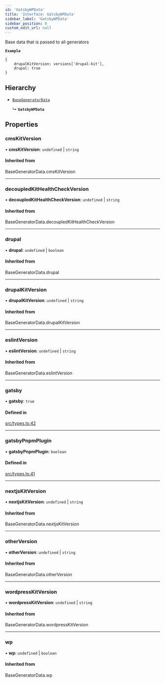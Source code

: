 ```yaml
---
id: 'GatsbyWPData'
title: 'Interface: GatsbyWPData'
sidebar_label: 'GatsbyWPData'
sidebar_position: 0
custom_edit_url: null
---
```


Base data that is passed to all generators

**`Example`**

```
{
	drupalKitVersion: versions['drupal-kit'],
	drupal: true
}
```

## Hierarchy

- [`BaseGeneratorData`](../modules.md#basegeneratordata)

  ↳ **`GatsbyWPData`**

## Properties

### cmsKitVersion

• **cmsKitVersion**: `undefined` \| `string`

#### Inherited from

BaseGeneratorData.cmsKitVersion

---

### decoupledKitHealthCheckVersion

• **decoupledKitHealthCheckVersion**: `undefined` \| `string`

#### Inherited from

BaseGeneratorData.decoupledKitHealthCheckVersion

---

### drupal

• **drupal**: `undefined` \| `boolean`

#### Inherited from

BaseGeneratorData.drupal

---

### drupalKitVersion

• **drupalKitVersion**: `undefined` \| `string`

#### Inherited from

BaseGeneratorData.drupalKitVersion

---

### eslintVersion

• **eslintVersion**: `undefined` \| `string`

#### Inherited from

BaseGeneratorData.eslintVersion

---

### gatsby

• **gatsby**: `true`

#### Defined in

[src/types.ts:42](https://github.com/pantheon-systems/decoupled-kit-js/blob/c3dc8b3da/packages/create-pantheon-decoupled-kit/src/types.ts#L42)

---

### gatsbyPnpmPlugin

• **gatsbyPnpmPlugin**: `boolean`

#### Defined in

[src/types.ts:41](https://github.com/pantheon-systems/decoupled-kit-js/blob/c3dc8b3da/packages/create-pantheon-decoupled-kit/src/types.ts#L41)

---

### nextjsKitVersion

• **nextjsKitVersion**: `undefined` \| `string`

#### Inherited from

BaseGeneratorData.nextjsKitVersion

---

### otherVersion

• **otherVersion**: `undefined` \| `string`

#### Inherited from

BaseGeneratorData.otherVersion

---

### wordpressKitVersion

• **wordpressKitVersion**: `undefined` \| `string`

#### Inherited from

BaseGeneratorData.wordpressKitVersion

---

### wp

• **wp**: `undefined` \| `boolean`

#### Inherited from

BaseGeneratorData.wp
